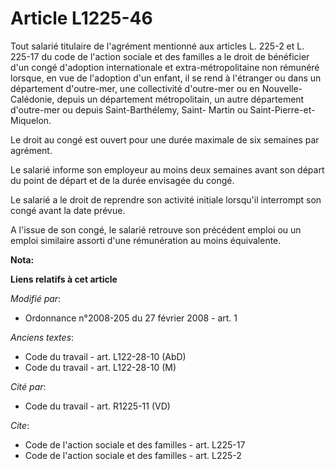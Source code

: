 # Article L1225-46

Tout salarié titulaire de l'agrément mentionné aux articles L. 225-2 et L. 225-17 du code de l'action sociale et des familles
a le droit de bénéficier d'un congé d'adoption internationale et extra-métropolitaine non rémunéré lorsque, en vue de
l'adoption d'un enfant, il se rend à l'étranger ou dans un département d'outre-mer, une collectivité d'outre-mer ou en
Nouvelle-Calédonie, depuis un département métropolitain, un autre département d'outre-mer ou depuis Saint-Barthélemy, Saint-
Martin ou Saint-Pierre-et-Miquelon. 

Le droit au congé est ouvert pour une durée maximale de six semaines par agrément. 

Le salarié informe son employeur au moins deux semaines avant son départ du point de départ et de la durée envisagée du
congé. 

Le salarié a le droit de reprendre son activité initiale lorsqu'il interrompt son congé avant la date prévue. 

A l'issue de son congé, le salarié retrouve son précédent emploi ou un emploi similaire assorti d'une rémunération au moins
équivalente.

**Nota:**



**Liens relatifs à cet article**

_Modifié par_:

  - Ordonnance n°2008-205 du 27 février 2008 - art. 1

_Anciens textes_:

  - Code du travail - art. L122-28-10 (AbD)
  - Code du travail - art. L122-28-10 (M)

_Cité par_:

  - Code du travail - art. R1225-11 (VD)

_Cite_:

  - Code de l'action sociale et des familles - art. L225-17
  - Code de l'action sociale et des familles - art. L225-2
